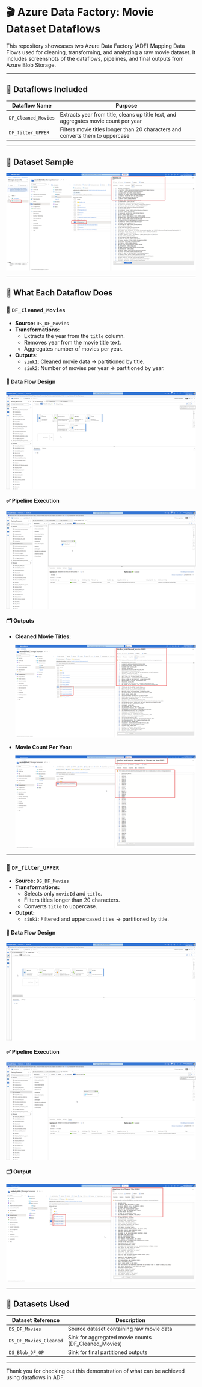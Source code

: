 # 🎬 Azure Data Factory: Movie Dataset Dataflows

This repository showcases two Azure Data Factory (ADF) Mapping Data Flows used for cleaning, transforming, and analyzing a raw movie dataset. It includes screenshots of the dataflows, pipelines, and final outputs from Azure Blob Storage.

---

## 📁 Dataflows Included

| Dataflow Name       | Purpose                                                                 |
|---------------------|-------------------------------------------------------------------------|
| `DF_Cleaned_Movies` | Extracts year from title, cleans up title text, and aggregates movie count per year |
| `DF_filter_UPPER`   | Filters movie titles longer than 20 characters and converts them to uppercase |

---

## 🧪 Dataset Sample

![Raw Movie Dataset](./Movies_Dataset.png)

---

## 🔧 What Each Dataflow Does

### 🔹 `DF_Cleaned_Movies`
- **Source:** `DS_DF_Movies`
- **Transformations:**
  - Extracts the year from the `title` column.
  - Removes year from the movie title text.
  - Aggregates number of movies per year.
- **Outputs:**
  - `sink1`: Cleaned movie data → partitioned by title.
  - `sink2`: Number of movies per year → partitioned by year.

#### 🔁 Data Flow Design

![Cleaned Movies Dataflow Design](./DF_Cleaned_Movies.png)

#### ✅ Pipeline Execution

![Pipeline Run Screenshot](./PL_DF_Cleaned_movies.png)

#### 🗂️ Outputs

- **Cleaned Movie Titles:**

  ![Output Sink1](./output_sink1.png)

- **Movie Count Per Year:**

  ![Output Sink2](./OP_Sink2_Movies_per_year.png)

---

### 🔹 `DF_filter_UPPER`
- **Source:** `DS_DF_Movies`
- **Transformations:**
  - Selects only `movieId` and `title`.
  - Filters titles longer than 20 characters.
  - Converts `title` to uppercase.
- **Output:**
  - `sink1`: Filtered and uppercased titles → partitioned by title.

#### 🔁 Data Flow Design

![Filter UPPER Dataflow Design](./df_Upper.png)

#### ✅ Pipeline Execution

![Filter UPPER Pipeline](./Pl_Dataflow_filter_upper.png)

#### 🗂️ Output

![Filter Output](./DF_Filter_output.png)

---

## 🧩 Datasets Used

| Dataset Reference       | Description                               |
|-------------------------|-------------------------------------------|
| `DS_DF_Movies`          | Source dataset containing raw movie data  |
| `DS_DF_Movies_Cleaned`  | Sink for aggregated movie counts (DF_Cleaned_Movies) |
| `DS_Blob_DF_OP`         | Sink for final partitioned outputs        |

---

Thank you for checking out this demonstration of what can be achieved using dataflows in ADF.